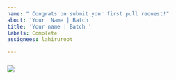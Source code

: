 ```yaml
---
name: " Congrats on submit your first pull request!"
about: 'Your  Name | Batch '
title: 'Your name | Batch '
labels: Complete
assignees: lahiruroot

---
```


### ![](https://media.giphy.com/media/3oz9ZE2Oo9zRC/giphy.gif)
